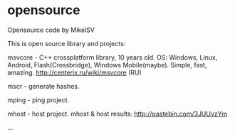 # opensource
Opensource code by MikelSV

This is open source library and projects:

msvcore - C++ crossplatform library, 10 years old. OS: Windows, Linux, Android, Flash(Crossbridge), Windows Mobile(maybe). Simple, fast, amazing. http://centerix.ru/wiki/msvcore (RU)

mscr - generate hashes.

mping - ping project.

mhost - host project. mhost & host results: http://pastebin.com/3JUUvzYm

...
